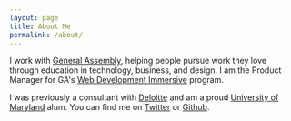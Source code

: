 ```yaml
---
layout: page
title: About Me
permalink: /about/
---
```


I work with [General Assembly](http://ga.co/), helping people pursue work they love through education in technology, business, and design. I am the Product Manager for GA's [Web Development Immersive](http://ga.co/wdi) program.

I was previously a consultant with [Deloitte](http://www.deloitte.com/us/consulting) and am a proud [University of Maryland](http://www.umd.edu) alum. You can find me on [Twitter](http://www.twitter.com/jdmaresco) or [Github](http://www.github.com/jdmaresco).
